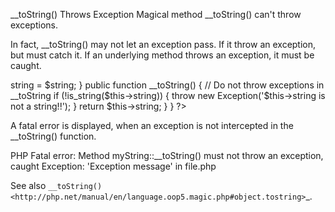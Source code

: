 __toString() Throws Exception
Magical method __toString() can't throw exceptions.

In fact, __toString() may not let an exception pass. If it throw an exception, but must catch it. If an underlying method throws an exception, it must be caught.

<?php

class myString {
    private $string = null;
    
    public function __construct($string) {
        $this->string = $string;
    }
    
    public function __toString() {
        // Do not throw exceptions in __toString
        if (!is_string($this->string)) {
            throw new Exception('$this->string is not a string!!');
        }
        
        return $this->string;
    }
}   

?>

A fatal error is displayed, when an exception is not intercepted in the __toString() function. 

PHP Fatal error:  Method myString::__toString() must not throw an exception, caught Exception: 'Exception message' in file.php

See also `__toString() <http://php.net/manual/en/language.oop5.magic.php#object.tostring>`_.
